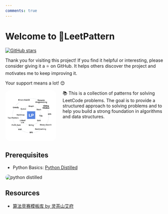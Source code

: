 ```yaml
---
comments: true
---
```


# Welcome to 🚀LeetPattern

[![GitHub stars](https://img.shields.io/github/stars/russhustle/leetpattern.svg?style=social&label=Star)](https://github.com/russhustle/leetpattern)

Thank you for visiting this project! If you find it helpful or interesting, please consider giving it a ⭐️ on GitHub. It helps others discover the project and motivates me to keep improving it.

Your support means a lot! 😊

<div style="display: flex; align-items: flex-start; gap: 20px;">
  <div style="flex: 1; text-align: center;">
    <img src="imgs/leetpattern.png" alt="LeetPattern" style="width: 300px; border-radius: 15px;">
  </div>
  <div style="flex: 2;">
    📚 This is a collection of patterns for solving LeetCode problems. The goal is to provide a structured approach to solving problems and to help you build a strong foundation in algorithms and data structures.
  </div>
</div>

## Prerequisites

-   Python Basics: [Python Distilled](https://www.dabeaz.com/python-distilled/)

<img src="https://www.dabeaz.com/python-distilled/cover.jpg" alt="python distilled" style="width: 200px; border-radius: 15px;">

## Resources

-   [算法竞赛模板库 by 灵茶山艾府](https://github.com/EndlessCheng/codeforces-go)
